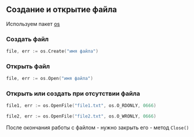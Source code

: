 ## Создание и открытие файла

Используем пакет [os](https://golang.org/pkg/os/ "golang пакет os")

### Создать файл

```go
file, err := os.Create("имя файла")
```

### Открыть файл

```go
file, err := os.Open("имя файла")
```

### Открыть или создать при отсутствии файла

```go
file1, err := os.OpenFile("file1.txt", os.O_RDONLY, 0666)

file2, err := os.OpenFile("file2.txt", os.O_WRONLY, 0666)
```

После окончания работы с файлом - нужно закрыть его - метод ```Close()```
